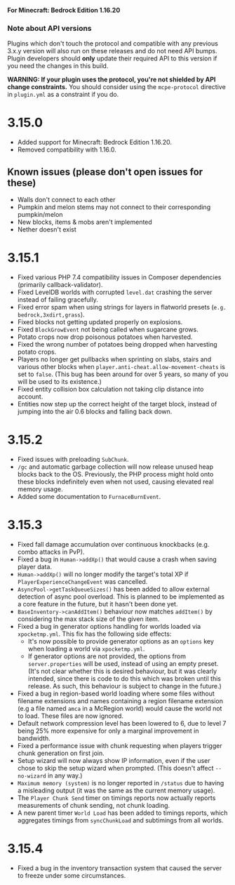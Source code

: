**For Minecraft: Bedrock Edition 1.16.20**

### Note about API versions
Plugins which don't touch the protocol and compatible with any previous 3.x.y version will also run on these releases and do not need API bumps.
Plugin developers should **only** update their required API to this version if you need the changes in this build.

**WARNING: If your plugin uses the protocol, you're not shielded by API change constraints.** You should consider using the `mcpe-protocol` directive in `plugin.yml` as a constraint if you do.

# 3.15.0
- Added support for Minecraft: Bedrock Edition 1.16.20.
- Removed compatibility with 1.16.0.

## Known issues (please don't open issues for these)
- Walls don't connect to each other
- Pumpkin and melon stems may not connect to their corresponding pumpkin/melon
- New blocks, items & mobs aren't implemented
- Nether doesn't exist

# 3.15.1
- Fixed various PHP 7.4 compatibility issues in Composer dependencies (primarily callback-validator).
- Fixed LevelDB worlds with corrupted `level.dat` crashing the server instead of failing gracefully.
- Fixed error spam when using strings for layers in flatworld presets (`e.g. bedrock,3xdirt,grass`).
- Fixed blocks not getting updated properly on explosions.
- Fixed `BlockGrowEvent` not being called when sugarcane grows.
- Potato crops now drop poisonous potatoes when harvested.
- Fixed the wrong number of potatoes being dropped when harvesting potato crops.
- Players no longer get pullbacks when sprinting on slabs, stairs and various other blocks when `player.anti-cheat.allow-movement-cheats` is set to `false`. (This bug has been around for over 5 years, so many of you will be used to its existence.)
- Fixed entity collision box calculation not taking clip distance into account.
- Entities now step up the correct height of the target block, instead of jumping into the air 0.6 blocks and falling back down.

# 3.15.2
- Fixed issues with preloading `SubChunk`.
- `/gc` and automatic garbage collection will now release unused heap blocks back to the OS. Previously, the PHP process might hold onto these blocks indefinitely even when not used, causing elevated real memory usage.
- Added some documentation to `FurnaceBurnEvent`.

# 3.15.3
- Fixed fall damage accumulation over continuous knockbacks (e.g. combo attacks in PvP).
- Fixed a bug in `Human->addXp()` that would cause a crash when saving player data.
- `Human->addXp()` will no longer modify the target's total XP if `PlayerExperienceChangeEvent` was cancelled.
- `AsyncPool->getTaskQueueSizes()` has been added to allow external detection of async pool overload. This is planned to be implemented as a core feature in the future, but it hasn't been done yet.
- `BaseInventory->canAddItem()` behaviour now matches `addItem()` by considering the max stack size of the given item.
- Fixed a bug in generator options handling for worlds loaded via `xpocketmp.yml`. This fix has the following side effects:
  - It's now possible to provide generator options as an `options` key when loading a world via `xpocketmp.yml`.
  - If generator options are not provided, the options from `server.properties` will be used, instead of using an empty preset. (It's not clear whether this is desired behaviour, but it was clearly intended, since there is code to do this which was broken until this release. As such, this behaviour is subject to change in the future.)
- Fixed a bug in region-based world loading where some files without filename extensions and names containing a region filename extension (e.g a file named `amca` in a McRegion world) would cause the world not to load. These files are now ignored.
- Default network compression level has been lowered to 6, due to level 7 being 25% more expensive for only a marginal improvement in bandwidth.
- Fixed a performance issue with chunk requesting when players trigger chunk generation on first join.
- Setup wizard will now always show IP information, even if the user chose to skip the setup wizard when prompted. (This doesn't affect `--no-wizard` in any way.)
- `Maximum memory (system)` is no longer reported in `/status` due to having a misleading output (it was the same as the current memory usage).
- The `Player Chunk Send` timer on timings reports now actually reports measurements of chunk sending, not chunk loading.
- A new parent timer `World Load` has been added to timings reports, which aggregates timings from `syncChunkLoad` and subtimings from all worlds.

# 3.15.4
- Fixed a bug in the inventory transaction system that caused the server to freeze under some circumstances.